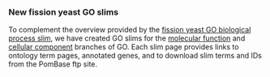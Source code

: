 ### New fission yeast GO slims
<!-- pombase_flags: frontpage -->
<!-- newsfeed_thumbnail: dropdown_menu.png -->

To complement the overview provided by the [fission yeast GO
biological process
slim](/browse-curation/fission-yeast-bp-go-slim-terms), we have
created GO slims for the [molecular
function](/browse-curation/fission-yeast-mf-go-slim-terms) and
[cellular component](/browse-curation/fission-yeast-cc-go-slim-terms)
branches of GO. Each slim page provides links to ontology term pages,
annotated genes, and to download slim terms and IDs from the PomBase
ftp site.

